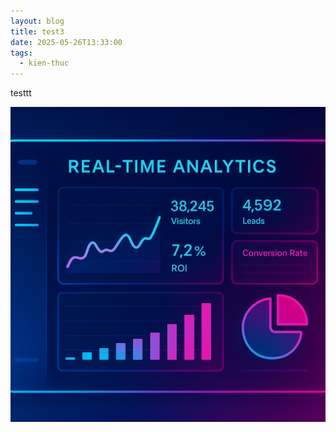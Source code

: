 ```yaml
---
layout: blog
title: test3
date: 2025-05-26T13:33:00
tags:
  - kien-thuc
---
```

testtt

![](/uploads/ChatGPT%20Image%20May%2025%2C%202025%2C%2007_56_17%20AM.png)
